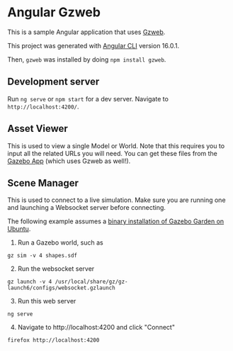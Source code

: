 # Angular Gzweb

This is a sample Angular application that uses [Gzweb](https://github.com/gazebo-web/gzweb/tree/gzweb2).

This project was generated with [Angular CLI](https://github.com/angular/angular-cli) version 16.0.1.

Then, `gzweb` was installed by doing `npm install gzweb`.

## Development server

Run `ng serve` or `npm start` for a dev server. Navigate to `http://localhost:4200/`.

## Asset Viewer

This is used to view a single Model or World. Note that this requires you to input all the related URLs you will need. You can get these files from the [Gazebo App](https://app.gazebosim.org/) (which uses Gzweb as well!).

## Scene Manager

This is used to connect to a live simulation. Make sure you are running one and launching a Websocket server before connecting.

The following example assumes a [binary installation of Gazebo Garden on Ubuntu](https://gazebosim.org/docs/garden/install_ubuntu).

1. Run a Gazebo world, such as

```
gz sim -v 4 shapes.sdf
```

2. Run the websocket server
```
gz launch -v 4 /usr/local/share/gz/gz-launch6/configs/websocket.gzlaunch
```

3. Run this web server
```
ng serve
```

4. Navigate to http://localhost:4200 and click "Connect"
```
firefox http://localhost:4200
```
